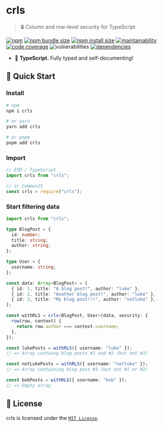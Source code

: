# crls

> 🔒 Column and row-level security for TypeScript

[![npm](https://img.shields.io/npm/v/crls?color=blue)](https://npmjs.com/package/crls)
[![npm bundle size](https://img.shields.io/bundlephobia/minzip/crls?color=success)](https://bundlephobia.com/package/crls)
[![npm install size](https://packagephobia.com/badge?p=crls)](https://packagephobia.com/result?p=crls)
[![maintainability](https://img.shields.io/codeclimate/maintainability/lukecarr/crls)](https://codeclimate.com/github/lukecarr/crls)
[![code coverage](https://img.shields.io/codeclimate/coverage/lukecarr/crls)](https://codeclimate.com/github/lukecarr/crls)
![vulnerabilities](https://img.shields.io/snyk/vulnerabilities/npm/crls)
[![dependencies](https://img.shields.io/badge/dependencies-0-success)](https://www.npmjs.com/package/crls?activeTab=dependencies)

- 💪 **TypeScript.** Fully typed and self-documenting!

## 🚀 Quick Start

### Install

```bash
# npm
npm i crls

# or yarn
yarn add crls

# or pnpm
pnpm add crls
```

### Import

```ts
// ESM / TypeScript
import crls from "crls";

// or CommonJS
const crls = require("crls");
```

### Start filtering data

```ts
import crls from "crls";

type BlogPost = {
  id: number;
  title: string;
  author: string;
};

type User = {
  username: string;
};

const data: Array<BlogPost> = [
  { id: 1, title: "A blog post!", author: "luke" },
  { id: 2, title: "Another blog post!", author: "luke" },
  { id: 3, title: "My blog post!!!", author: "notluke" },
];

const withRLS = crls<BlogPost, User>(data, security: {
  row(row, context) {
    return row.author === context.username;
  },
});

const lukePosts = withRLS({ username: "luke" });
// => Array containg blog posts #1 and #2 (but not #3)

const notLukePosts = withRLS({ username: "notluke" });
// => Array containing blog post #3 (but not #1 or #2)

const bobPosts = withRLS({ username: "bob" });
// => Empty array
```

## 📃 License

crls is licensed under the [`MIT License`](LICENSE).
